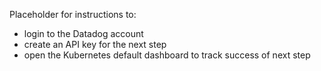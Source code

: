 Placeholder for instructions to:

* login to the Datadog account
* create an API key for the next step
* open the Kubernetes default dashboard to track success of next step
